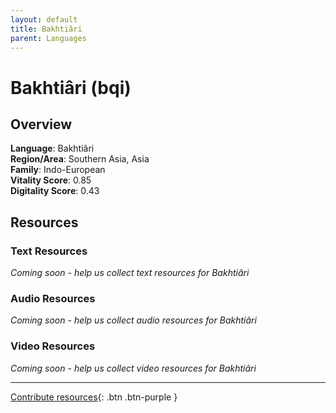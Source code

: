 ```yaml
---
layout: default
title: Bakhtiâri
parent: Languages
---
```


# Bakhtiâri (bqi)

## Overview

**Language**: Bakhtiâri  
**Region/Area**: Southern Asia, Asia  
**Family**: Indo-European  
**Vitality Score**: 0.85  
**Digitality Score**: 0.43  

## Resources

### Text Resources
*Coming soon - help us collect text resources for Bakhtiâri*

### Audio Resources
*Coming soon - help us collect audio resources for Bakhtiâri*

### Video Resources
*Coming soon - help us collect video resources for Bakhtiâri*

---

[Contribute resources](https://fairtrain.github.io/){: .btn .btn-purple }

